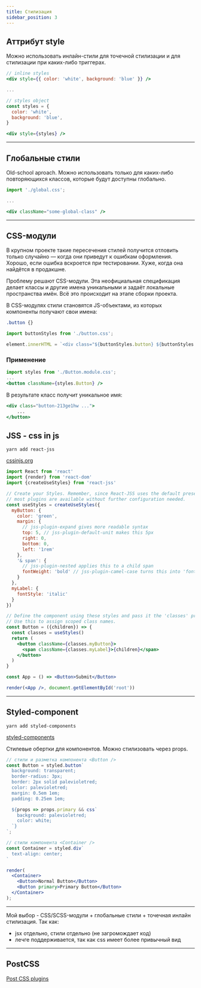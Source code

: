 ```yaml
---
title: Стилизация
sidebar_position: 3
---
```


## Аттрибут style

Можно использовать инлайн-стили для точечной стилизации и для стилизации при каких-либо триггерах.

```jsx
// inline styles
<div style={{ color: 'white', background: 'blue' }} />

...

// styles object
const styles = {
  color: 'white', 
  background: 'blue',
}

<div style={styles} />
```

***

## Глобальные стили

Old-school aproach. Можно использовать только для каких-либо повторяющихся классов, которые будут доступны глобально.

```jsx
import './global.css';

...

<div className="some-global-class" />
```

***

## CSS-модули

В крупном проекте такие пересечения стилей получится отловить только случайно — когда они приведут к ошибкам оформления. Хорошо, если ошибка вскроется при тестировании. Хуже, когда она найдётся в продакшне.

Проблему решают CSS-модули. Эта неофициальная спецификация делает классы и другие имена уникальными и задаёт локальные пространства имён. Всё это происходит на этапе сборки проекта.

В CSS-модулях стили становятся JS-объектами, из которых компоненты получают свои имена:

```css
.button {}
```

```jsx
import buttonStyles from './button.css';

element.innerHTML = `<div class="${buttonStyles.button} ${buttonStyles.red}" ...`;
```

### Применение

```jsx
import styles from './Button.module.css';
...
<button className={styles.Button} />
```

В результате класс получит уникальное имя:

```jsx
<div class="button-213ge1hw ...">
    ...
</button>
```

## JSS - css in js

```yarn add react-jss```

[cssinjs.org](https://cssinjs.org/?v=v10.3.0)

```jsx
import React from 'react'
import {render} from 'react-dom'
import {createUseStyles} from 'react-jss'

// Create your Styles. Remember, since React-JSS uses the default preset,
// most plugins are available without further configuration needed.
const useStyles = createUseStyles({
  myButton: {
    color: 'green',
    margin: {
      // jss-plugin-expand gives more readable syntax
      top: 5, // jss-plugin-default-unit makes this 5px
      right: 0,
      bottom: 0,
      left: '1rem'
    },
    '& span': {
      // jss-plugin-nested applies this to a child span
      fontWeight: 'bold' // jss-plugin-camel-case turns this into 'font-weight'
    }
  },
  myLabel: {
    fontStyle: 'italic'
  }
})

// Define the component using these styles and pass it the 'classes' prop.
// Use this to assign scoped class names.
const Button = ({children}) => {
  const classes = useStyles()
  return (
    <button className={classes.myButton}>
      <span className={classes.myLabel}>{children}</span>
    </button>
  )
}

const App = () => <Button>Submit</Button>

render(<App />, document.getElementById('root'))
```

***

## Styled-component

```yarn add styled-components```

[styled-components](https://styled-components.com/)

Стилевые обертки для компонентов. Можно стилизовать через props.

```jsx
// стили и разметка компонента <Button />
const Button = styled.button`
  background: transparent;
  border-radius: 3px;
  border: 2px solid palevioletred;
  color: palevioletred;
  margin: 0.5em 1em;
  padding: 0.25em 1em;

  ${props => props.primary && css`
    background: palevioletred;
    color: white;
  `}
`;

// стили компонента <Container />
const Container = styled.div`
  text-align: center;
`

render(
  <Container>
    <Button>Normal Button</Button>
    <Button primary>Primary Button</Button>
  </Container>
); 
```

***

Мой выбор - CSS/SCSS-модули + глобальные стили + точечная инлайн стилизация. Так как:

- jsx отдельно, стили отдельно (не загромождает код)
- лечге поддерживается, так как css имеет более привычный вид


***

## PostCSS

[Post CSS plugins](https://www.postcss.parts/)
